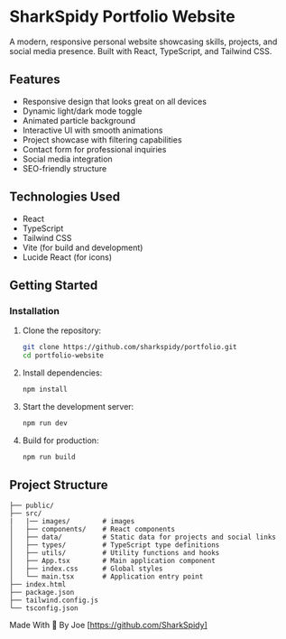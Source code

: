 # SharkSpidy Portfolio Website

A modern, responsive personal website showcasing skills, projects, and social media presence. Built with React, TypeScript, and Tailwind CSS.

## Features

- Responsive design that looks great on all devices
- Dynamic light/dark mode toggle
- Animated particle background
- Interactive UI with smooth animations
- Project showcase with filtering capabilities
- Contact form for professional inquiries
- Social media integration
- SEO-friendly structure

## Technologies Used

- React
- TypeScript
- Tailwind CSS
- Vite (for build and development)
- Lucide React (for icons)

## Getting Started
### Installation

1. Clone the repository:
   ```bash
   git clone https://github.com/sharkspidy/portfolio.git
   cd portfolio-website
   ```

2. Install dependencies:
   ```bash
   npm install
   ```

3. Start the development server:
   ```bash
   npm run dev
   ```

4. Build for production:
   ```bash
   npm run build
   ```

## Project Structure

```
├── public/
├── src/
|   |── images/        # images 
│   ├── components/    # React components
│   ├── data/          # Static data for projects and social links
│   ├── types/         # TypeScript type definitions
│   ├── utils/         # Utility functions and hooks
│   ├── App.tsx        # Main application component
│   ├── index.css      # Global styles
│   └── main.tsx       # Application entry point
├── index.html
├── package.json
├── tailwind.config.js
└── tsconfig.json
```

Made With 💙 By Joe [https://github.com/SharkSpidy]
